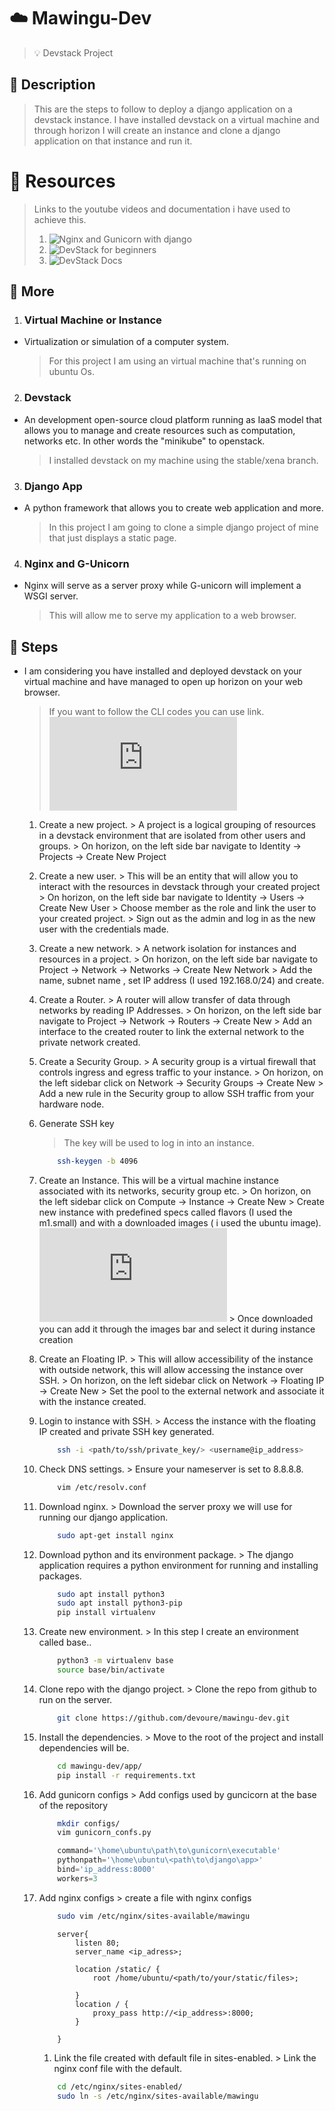 # :cloud: Mawingu-Dev
> :bulb: Devstack Project
## 💬 Description
> This are the steps to follow to deploy a django application on a devstack instance. I have installed devstack on a virtual machine and through horizon I will create an instance and clone a django application on that instance and run it.

# :briefcase: Resources
> Links to the youtube videos and documentation i have used to achieve this.
> 1. ![Nginx and Gunicorn with django](https://www.youtube.com/watch?v=YnrgBeIRtvo)
> 2. ![DevStack for beginners](https://www.youtube.com/watch?v=_gWfFEuert8&t=1938s)
> 3. ![DevStack Docs](https://docs.openstack.org/devstack/latest/)
## 📜 More
 1. ### Virtual Machine or Instance
 - Virtualization or simulation of a computer system.
     > For this project I am using an virtual machine that's running on ubuntu Os.
      
 2. ### Devstack
 - An development open-source cloud platform running as IaaS model that allows you to manage and create resources such as computation, networks etc. In other words the "minikube" to openstack. 
     > I installed devstack on my machine using the stable/xena branch.
 3. ### Django App
 - A python framework that allows you to create web application and more.
     > In this project I am going to clone a simple django project of mine that just displays a static page.
     
 4. ### Nginx and G-Unicorn
 - Nginx will serve as a server proxy while G-unicorn will implement a WSGI server.
     > This will allow me to serve my application to a web browser.
## 🔧 Steps
- I am considering you have installed and deployed devstack on your virtual machine and have managed to open up horizon on your web browser.
	> If you want to follow the CLI codes you can use link. ![CLI STEPS](https://docs.openstack.org/networking-ovn/latest/contributor/testing.html)
	1. Create a new project.
     		> A project is a logical grouping of resources in a devstack environment that are isolated from other users and groups.
     		> On horizon, on the left side bar navigate to Identity -> Projects -> Create New Project
	1. Create a new user.
     		> This will be an entity that will allow you to interact with the resources in devstack through your created project
     		> On horizon, on the left side bar navigate to Identity -> Users -> Create New User
     		> Choose member as the role and link the user to your created project.
     		> Sign out as the admin and log in as the new user with the credentials made.
	1. Create a new network.
     		> A network isolation for instances and resources in a project.
     		> On horizon, on the left side bar navigate to Project -> Network -> Networks -> Create New Network
     		> Add the name, subnet name , set IP address (I used 192.168.0/24) and create.
	1. Create a Router.
     		> A router will allow transfer of data through networks by reading IP Addresses.
     		> On horizon, on the left side bar navigate to Project -> Network -> Routers -> Create New
     		> Add an interface to the created router to link the external network to the private network created.
	1. Create a Security Group.
     		> A security group is a virtual firewall that controls ingress and egress traffic to your instance.
     		> On horizon, on the left sidebar click on Network -> Security Groups -> Create New
     		> Add a new rule in the Security group to allow SSH traffic from your hardware node.
	1. Generate SSH key
		> The key will be used to log in into an instance.

		```bash
  			ssh-keygen -b 4096
		```

	1. Create an Instance.
		This will be a virtual machine instance associated with its networks, security group etc.
			> On horizon, on the left sidebar click on Compute -> Instance -> Create New
			> Create new instance with predefined specs called flavors (I used the m1.small)  and with a downloaded images ( i used the ubuntu image). ![Click here to select images to download](https://docs.openstack.org/image-guide/obtain-images.html)
			> Once downloaded you can add it through the images bar and select it during instance creation
    
	1. Create an Floating IP.
			> This will allow accessibility of the instance with outside network, this will allow accessing the instance over SSH. 
			> On horizon, on the left sidebar click on Network -> Floating IP -> Create New
			> Set the pool to the external network and associate it with the instance created.

	1. Login to instance with SSH.
     			> Access the instance with the floating IP created and private SSH key generated.
        ```bash
        	ssh -i <path/to/ssh/private_key/> <username@ip_address>
    	```	
    1. Check DNS settings.
     			> Ensure your nameserver is set to 8.8.8.8.
        ```bash
        	vim /etc/resolv.conf
    	```
	1. Download nginx.
     			> Download the server proxy we will use for running our django application.
        ```bash
        	sudo apt-get install nginx
    	```
	1. Download python and its environment package.
     			> The django application requires a python environment for running and installing packages.
        ```bash
        	sudo apt install python3
            sudo apt install python3-pip
            pip install virtualenv
    	```
	1. Create new environment.
     			> In this step I create an environment called base..
        ```bash
        	python3 -m virtualenv base
            source base/bin/activate
    	```
	1. Clone repo with the django project.
     			> Clone the repo from github to run on the server.
        ```bash
        	git clone https://github.com/devoure/mawingu-dev.git
    	```
	1. Install the dependencies.
     			> Move to the root of the project and install dependencies will be.
        ```bash
        	cd mawingu-dev/app/
            pip install -r requirements.txt
    	```
	1. Add gunicorn configs
     			> Add configs used by guncicorn at the base of the repository
        ```bash
            mkdir configs/
            vim gunicorn_confs.py
    	```

        ```python
            command='\home\ubuntu\path\to\gunicorn\executable'
            pythonpath='\home\ubuntu\<path\to\django\app>'
            bind='ip_address:8000'
            workers=3
        ```
	1. Add nginx configs
     			> create a file with nginx configs
        ```bash
            sudo vim /etc/nginx/sites-available/mawingu
    	```

        ```
            server{
                listen 80;
                server_name <ip_adress>;

                location /static/ {
                    root /home/ubuntu/<path/to/your/static/files>;

                }
                location / {
                    proxy_pass http://<ip_address>:8000;
                }

            }
        ```
            
    	1. Link the file created with default file in sites-enabled.
     			> Link the nginx conf file with the default.
        ```bash
        	cd /etc/nginx/sites-enabled/
            sudo ln -s /etc/nginx/sites-available/mawingu
    	```

